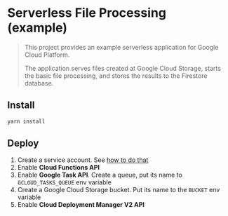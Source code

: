 # Serverless File Processing (example)

> This project provides an example serverless application for Google Cloud Platform.
>
> The application serves files created at Google Cloud Storage, starts the basic file processing, and stores the results to the Firestore database.

## Install

```bash
yarn install
```

## Deploy

1. Create a service account. See [how to do that](./.gcloud/README.md)
1. Enable **Cloud Functions API**
1. Enable **Google Task API**. Create a queue, put its name to `GCLOUD_TASKS_QUEUE` env variable
1. Create a Google Cloud Storage bucket. Put its name to the `BUCKET` env variable
1. Enable **Cloud Deployment Manager V2 API**
